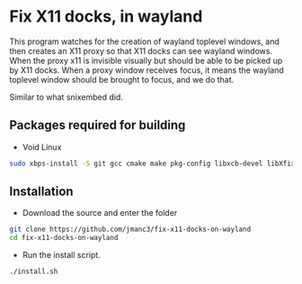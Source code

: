 # Fix X11 docks, in wayland

This program watches for the creation of wayland toplevel windows, and then creates an X11 proxy so that X11 docks can see wayland windows. When the proxy x11 is invisible visually but should be able to be picked up by X11 docks. When a proxy window receives focus, it means the wayland toplevel window should be brought to focus, and we do that.

Similar to what snixembed did. 

## Packages required for building

* Void Linux

```bash
sudo xbps-install -S git gcc cmake make pkg-config libxcb-devel libXfixes-devel libX11-devel
```

## Installation

* Download the source and enter the folder

```bash
git clone https://github.com/jmanc3/fix-x11-docks-on-wayland
cd fix-x11-docks-on-wayland
```

* Run the install script.

```bash
./install.sh
``` 
